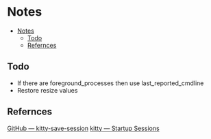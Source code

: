 # Notes

<!--toc:start-->

- [Notes](#notes)
  - [Todo](#todo)
  - [Refernces](#refernces)

<!--toc:end-->

## Todo

- If there are foreground_processes then use last_reported_cmdline
- Restore resize values

## Refernces

[GitHub — kitty-save-session](https://github.com/dflock/kitty-save-session)
[kitty — Startup Sessions](https://sw.kovidgoyal.net/kitty/overview/#sessions)
